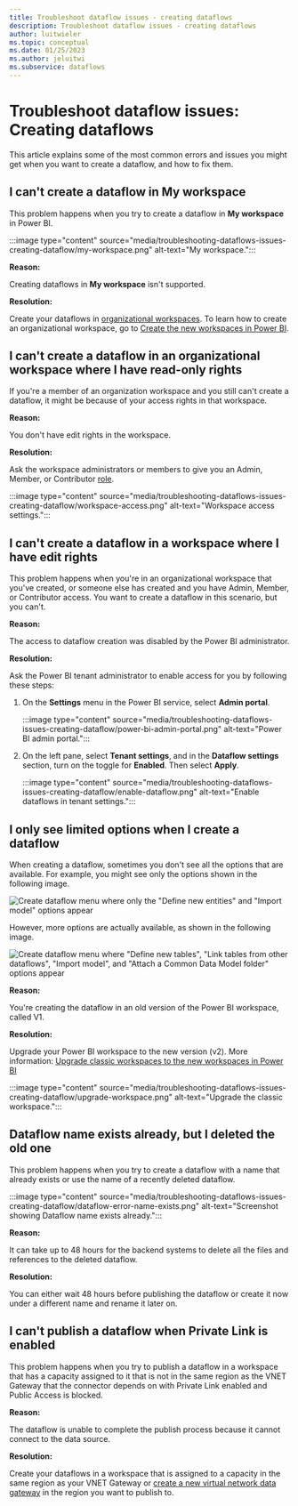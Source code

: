 ```yaml
---
title: Troubleshoot dataflow issues - creating dataflows
description: Troubleshoot dataflow issues - creating dataflows
author: luitwieler
ms.topic: conceptual
ms.date: 01/25/2023
ms.author: jeluitwi
ms.subservice: dataflows
---
```


# Troubleshoot dataflow issues: Creating dataflows

This article explains some of the most common errors and issues you might get when you want to create a dataflow, and how to fix them.

## I can't create a dataflow in My workspace

This problem happens when you try to create a dataflow in **My workspace** in Power BI.

:::image type="content" source="media/troubleshooting-dataflows-issues-creating-dataflow/my-workspace.png" alt-text="My workspace.":::

**Reason:**

Creating dataflows in **My workspace** isn't supported.

**Resolution:**

Create your dataflows in [organizational workspaces](/power-bi/collaborate-share/service-create-the-new-workspaces). To learn how to create an organizational workspace, go to [Create the new workspaces in Power BI](/power-bi/collaborate-share/service-create-the-new-workspaces).

## I can't create a dataflow in an organizational workspace where I have read-only rights

If you're a member of an organization workspace and you still can't create a dataflow, it might be because of your access rights in that workspace.

**Reason:**

You don't have edit rights in the workspace.

**Resolution:**

Ask the workspace administrators or members to give you an Admin, Member, or Contributor [role](/power-bi/collaborate-share/service-new-workspaces#roles-in-the-new-workspaces).

:::image type="content" source="media/troubleshooting-dataflows-issues-creating-dataflow/workspace-access.png" alt-text="Workspace access settings.":::

## I can't create a dataflow in a workspace where I have edit rights

This problem happens when you're in an organizational workspace that you've created, or someone else has created and you have Admin, Member, or Contributor access. You want to create a dataflow in this scenario, but you can't.

**Reason:**

The access to dataflow creation was disabled by the Power BI administrator.

**Resolution:**

Ask the Power BI tenant administrator to enable access for you by following these steps:

1. On the **Settings** menu in the Power BI service, select **Admin portal**.

   :::image type="content" source="media/troubleshooting-dataflows-issues-creating-dataflow/power-bi-admin-portal.png" alt-text="Power BI admin portal.":::

2. On the left pane, select **Tenant settings**, and in the **Dataflow settings** section, turn on the toggle for **Enabled**. Then select **Apply**.

   :::image type="content" source="media/troubleshooting-dataflows-issues-creating-dataflow/enable-dataflow.png" alt-text="Enable dataflows in tenant settings.":::

## I only see limited options when I create a dataflow

When creating a dataflow, sometimes you don't see all the options that are available. For example, you might see only the options shown in the following image.

![Create dataflow menu where only the "Define new entities" and "Import model" options appear](media/troubleshooting-dataflows-issues-creating-dataflow/dataflow-creation-limited.png)

However, more options are actually available, as shown in the following image.

![Create dataflow menu where "Define new tables", "Link tables from other dataflows", "Import model", and "Attach a Common Data Model folder" options appear](media/troubleshooting-dataflows-issues-creating-dataflow/dataflow-creation-full.png)

**Reason:**

You're creating the dataflow in an old version of the Power BI workspace, called V1.

**Resolution:**

Upgrade your Power BI workspace to the new version (v2). More information: [Upgrade classic workspaces to the new workspaces in Power BI](/power-bi/collaborate-share/service-upgrade-workspaces)

:::image type="content" source="media/troubleshooting-dataflows-issues-creating-dataflow/upgrade-workspace.png" alt-text="Upgrade the classic workspace.":::

## Dataflow name exists already, but I deleted the old one

This problem happens when you try to create a dataflow with a name that already exists or use the name of a recently deleted dataflow.

   :::image type="content" source="media/troubleshooting-dataflows-issues-creating-dataflow/dataflow-error-name-exists.png" alt-text="Screenshot showing Dataflow name exists already.":::

**Reason:**

It can take up to 48 hours for the backend systems to delete all the files and references to the deleted dataflow.

**Resolution:**

You can either wait 48 hours before publishing the dataflow or create it now under a different name and rename it later on.

## I can't publish a dataflow when Private Link is enabled

This problem happens when you try to publish a dataflow in a workspace that has a capacity assigned to it that is not in the same region as the VNET Gateway that the connector depends on with Private Link enabled and Public Access is blocked.

**Reason:**

The dataflow is unable to complete the publish process because it cannot connect to the data source.

**Resolution:**

Create your dataflows in a workspace that is assigned to a capacity in the same region as your VNET Gateway or [create a new virtual network data gateway](/data-integration/vnet/create-data-gateways) in the region you want to publish to.